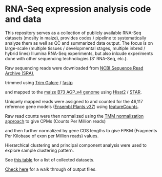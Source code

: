 # RNA-Seq expression analysis code and data

This repository serves as a collection of publicly available RNA-Seq datasets (moslty in maize), provides codes / pipeline to systematically analyze them as well as QC and summarized data output. The focus is on large-scale (multiple tissues / developmental stages, multiple inbred / hybrid lines) Illumina RNA-Seq experiments, but also inlcude experiments done with other sequencing technologies (3' RNA-Seq, etc.).

Raw sequencing reads were downloaded from [NCBI Sequence Read Archive (SRA)](https://www.ncbi.nlm.nih.gov/sra), 

trimmed using [Trim Galore](https://www.bioinformatics.babraham.ac.uk/projects/trim_galore/) / [fastp](https://github.com/OpenGene/fastp) 

and mapped to the [maize B73 AGP_v4 genome](http://plants.ensembl.org/Zea_mays/Info/Index) using [Hisat2](https://ccb.jhu.edu/software/hisat2/index.shtml) / [STAR](https://github.com/alexdobin/STAR).  

Uniquely mapped reads were assigned to and counted for the 46,117 reference gene models ([Ensembl Plants v37](http://plants.ensembl.org/Zea_mays/Info/Index)) using [featureCounts](http://bioinf.wehi.edu.au/featureCounts/).  

Raw read counts were then normalized using the [TMM normalization approach](https://bioconductor.org/packages/release/bioc/html/edgeR.html) to give CPMs (Counts Per Million reads)

and then further normalized by gene CDS lengths to give FPKM (Fragments Per Kilobase of exon per Million reads) values.  

Hierarchical clustering and principal component analysis were used to explore sample clustering pattern.

See [this table](/data/studies.tsv) for a list of collected datasets.

[Check here](output.md) for a walk through of output files.